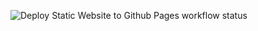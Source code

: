 ![Deploy Static Website to Github Pages workflow status](https://github.com/apiwat1401/simple---portfolio/actions/workflows/deploy.yml/badge.svg)
